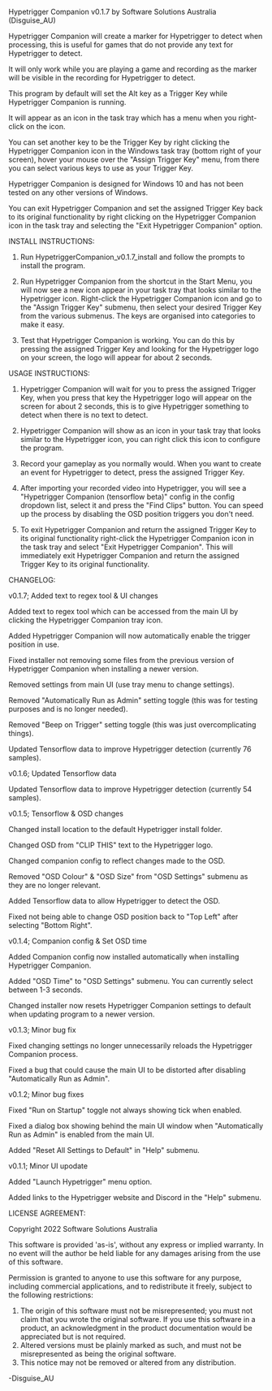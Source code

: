 Hypetrigger Companion v0.1.7 by Software Solutions Australia (Disguise_AU)

Hypetrigger Companion will create a marker for Hypetrigger to detect when processing, this is useful for games that do not provide any text for Hypetrigger to detect.

It will only work while you are playing a game and recording as the marker will be visible in the recording for Hypetrigger to detect.

This program by default will set the Alt key as a Trigger Key while Hypetrigger Companion is running.

It will appear as an icon in the task tray which has a menu when you right-click on the icon.

You can set another key to be the Trigger Key by right clicking the Hypetrigger Companion icon in the Windows task tray (bottom right of your screen), hover your mouse over the "Assign Trigger Key" menu, from there you can select various keys to use as your Trigger Key.

Hypetrigger Companion is designed for Windows 10 and has not been tested on any other versions of Windows.

You can exit Hypetrigger Companion and set the assigned Trigger Key back to its original functionality by right clicking on the Hypetrigger Companion icon in the task tray and selecting the "Exit Hypetrigger Companion" option.


INSTALL INSTRUCTIONS:

1. Run HypetriggerCompanion_v0.1.7_install and follow the prompts to install the program.

2. Run Hypetrigger Companion from the shortcut in the Start Menu, you will now see a new icon appear in your task tray that looks similar to the Hypetrigger icon. Right-click the Hypetrigger Companion icon and go to the "Assign Trigger Key" submenu, then select your desired Trigger Key from the various submenus. The keys are organised into categories to make it easy.

3. Test that Hypetrigger Companion is working. You can do this by pressing the assigned Trigger Key and looking for the Hypetrigger logo on your screen, the logo will appear for about 2 seconds.


USAGE INSTRUCTIONS:

1. Hypetrigger Companion will wait for you to press the assigned Trigger Key, when you press that key the Hypetrigger logo will appear on the screen for about 2 seconds, this is to give Hypetrigger something to detect when there is no text to detect.

2. Hypetrigger Companion will show as an icon in your task tray that looks similar to the Hypetrigger icon, you can right click this icon to configure the program.

3. Record your gameplay as you normally would. When you want to create an event for Hypetrigger to detect, press the assigned Trigger Key.

4. After importing your recorded video into Hypetrigger, you will see a "Hypetrigger Companion (tensorflow beta)" config in the config dropdown list, select it and press the "Find Clips" button. You can speed up the process by disabling the OSD position triggers you don't need.

5. To exit Hypetrigger Companion and return the assigned Trigger Key to its original functionality right-click the Hypetrigger Companion icon in the task tray and select "Exit Hypetrigger Companion". This will immediately exit Hypetrigger Companion and return the assigned Trigger Key to its original functionality.


CHANGELOG:

v0.1.7; Added text to regex tool & UI changes

Added text to regex tool which can be accessed from the main UI by clicking the Hypetrigger Companion tray icon.

Added Hypetrigger Companion will now automatically enable the trigger position in use.

Fixed installer not removing some files from the previous version of Hypetrigger Companion when installing a newer version.

Removed settings from main UI (use tray menu to change settings).

Removed "Automatically Run as Admin" setting toggle (this was for testing purposes and is no longer needed).

Removed "Beep on Trigger" setting toggle (this was just overcomplicating things).

Updated Tensorflow data to improve Hypetrigger detection (currently 76 samples).

v0.1.6; Updated Tensorflow data 

Updated Tensorflow data to improve Hypetrigger detection (currently 54 samples).

v0.1.5; Tensorflow & OSD changes

Changed install location to the default Hypetrigger install folder.

Changed OSD from "CLIP THIS" text to the Hypetrigger logo.

Changed companion config to reflect changes made to the OSD.

Removed "OSD Colour" & "OSD Size" from "OSD Settings" submenu as they are no longer relevant.

Added Tensorflow data to allow Hypetrigger to detect the OSD.

Fixed not being able to change OSD position back to "Top Left" after selecting "Bottom Right".

v0.1.4; Companion config & Set OSD time

Added Companion config now installed automatically when installing Hypetrigger Companion.

Added "OSD Time" to "OSD Settings" submenu. You can currently select between 1-3 seconds.

Changed installer now resets Hypetrigger Companion settings to default when updating program to a newer version.

v0.1.3; Minor bug fix

Fixed changing settings no longer unnecessarily reloads the Hypetrigger Companion process.

Fixed a bug that could cause the main UI to be distorted after disabling "Automatically Run as Admin".

v0.1.2; Minor bug fixes

Fixed "Run on Startup" toggle not always showing tick when enabled.

Fixed a dialog box showing behind the main UI window when "Automatically Run as Admin" is enabled from the main UI.

Added "Reset All Settings to Default" in "Help" submenu.

v0.1.1; Minor UI upodate

Added "Launch Hypetrigger" menu option.

Added links to the Hypetrigger website and Discord in the "Help" submenu.


LICENSE AGREEMENT:

Copyright 2022 Software Solutions Australia

This software is provided 'as-is', without any express or implied warranty. In no event will the author be held liable for any damages arising from the use of this software.

Permission is granted to anyone to use this software for any purpose, including commercial applications, and to redistribute it freely, subject to the following restrictions:

1. The origin of this software must not be misrepresented; you must not claim that you wrote the original software.
   If you use this software in a product, an acknowledgment in the product documentation would be appreciated but is not required.
2. Altered versions must be plainly marked as such, and must not be misrepresented as being the original software.
3. This notice may not be removed or altered from any distribution.


-Disguise_AU

